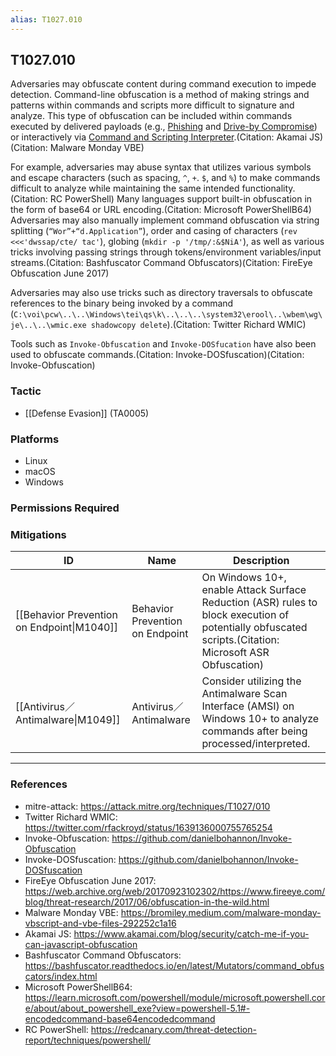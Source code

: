 ```yaml
---
alias: T1027.010
---
```


## T1027.010

Adversaries may obfuscate content during command execution to impede detection. Command-line obfuscation is a method of making strings and patterns within commands and scripts more difficult to signature and analyze. This type of obfuscation can be included within commands executed by delivered payloads (e.g., [Phishing](https://attack.mitre.org/techniques/T1566) and [Drive-by Compromise](https://attack.mitre.org/techniques/T1189)) or interactively via [Command and Scripting Interpreter](https://attack.mitre.org/techniques/T1059).(Citation: Akamai JS)(Citation: Malware Monday VBE)

For example, adversaries may abuse syntax that utilizes various symbols and escape characters (such as spacing,  `^`, `+`. `$`, and `%`) to make commands difficult to analyze while maintaining the same intended functionality.(Citation: RC PowerShell) Many languages support built-in obfuscation in the form of base64 or URL encoding.(Citation: Microsoft PowerShellB64) Adversaries may also manually implement command obfuscation via string splitting (`“Wor”+“d.Application”`), order and casing of characters (`rev <<<'dwssap/cte/ tac'`), globing (`mkdir -p '/tmp/:&$NiA'`), as well as various tricks involving passing strings through tokens/environment variables/input streams.(Citation: Bashfuscator Command Obfuscators)(Citation: FireEye Obfuscation June 2017)

Adversaries may also use tricks such as directory traversals to obfuscate references to the binary being invoked by a command (`C:\voi\pcw\..\..\Windows\tei\qs\k\..\..\..\system32\erool\..\wbem\wg\je\..\..\wmic.exe shadowcopy delete`).(Citation: Twitter Richard WMIC)

Tools such as <code>Invoke-Obfuscation</code> and <code>Invoke-DOSfucation</code> have also been used to obfuscate commands.(Citation: Invoke-DOSfuscation)(Citation: Invoke-Obfuscation)


### Tactic
- [[Defense Evasion]] (TA0005)

### Platforms
- Linux
- macOS
- Windows

### Permissions Required

### Mitigations

| ID | Name | Description |
| --- | --- | --- |
| [[Behavior Prevention on Endpoint\|M1040]] | Behavior Prevention on Endpoint | On Windows 10+, enable Attack Surface Reduction (ASR) rules to block execution of potentially obfuscated scripts.(Citation: Microsoft ASR Obfuscation) |
| [[Antivirus／Antimalware\|M1049]] | Antivirus／Antimalware | Consider utilizing the Antimalware Scan Interface (AMSI) on Windows 10+ to analyze commands after being processed/interpreted.  |


---
### References

- mitre-attack: https://attack.mitre.org/techniques/T1027/010
- Twitter Richard WMIC: https://twitter.com/rfackroyd/status/1639136000755765254
- Invoke-Obfuscation: https://github.com/danielbohannon/Invoke-Obfuscation
- Invoke-DOSfuscation: https://github.com/danielbohannon/Invoke-DOSfuscation
- FireEye Obfuscation June 2017: https://web.archive.org/web/20170923102302/https://www.fireeye.com/blog/threat-research/2017/06/obfuscation-in-the-wild.html
- Malware Monday VBE: https://bromiley.medium.com/malware-monday-vbscript-and-vbe-files-292252c1a16
- Akamai JS: https://www.akamai.com/blog/security/catch-me-if-you-can-javascript-obfuscation
- Bashfuscator Command Obfuscators: https://bashfuscator.readthedocs.io/en/latest/Mutators/command_obfuscators/index.html
- Microsoft PowerShellB64: https://learn.microsoft.com/powershell/module/microsoft.powershell.core/about/about_powershell_exe?view=powershell-5.1#-encodedcommand-base64encodedcommand
- RC PowerShell: https://redcanary.com/threat-detection-report/techniques/powershell/
